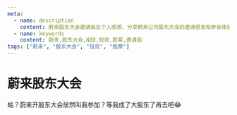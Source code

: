 ```yaml
---
meta:
  - name: description
    content: 蔚来股东大会邀请函及个人感想，分享蔚来公司股东大会的邀请信息和参会体验
  - name: keywords
    content: 蔚来,股东大会,NIO,投资,股票,邀请函
tags: ["蔚来", "股东大会", "投资", "股票"]
---
```


# 蔚来股东大会

<ImgView title="蔚来股东大会" url="https://7.z.wiki/autoupload/2022-09-21/fb97285d4e5c4d38aa7de56e17d3523b.image.png" />


蛤？蔚来开股东大会居然叫我参加？等我成了大股东了再去吧😂

<ImgView title="蔚来股东大会" url="https://9.z.wiki/autoupload/2022-09-21/2b84ebc3302a4e9392a91b57bf406af0.image.png" />
